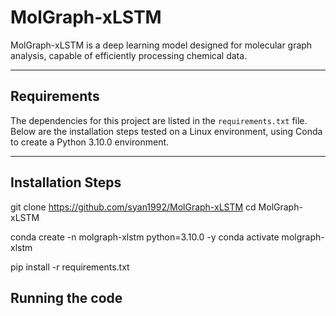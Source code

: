 # MolGraph-xLSTM

MolGraph-xLSTM is a deep learning model designed for molecular graph analysis, capable of efficiently processing chemical data.

---

## Requirements

The dependencies for this project are listed in the `requirements.txt` file. Below are the installation steps tested on a Linux environment, using Conda to create a Python 3.10.0 environment.

---

## Installation Steps
git clone https://github.com/syan1992/MolGraph-xLSTM
cd MolGraph-xLSTM

conda create -n molgraph-xlstm python=3.10.0 -y
conda activate molgraph-xlstm

pip install -r requirements.txt


## Running the code
